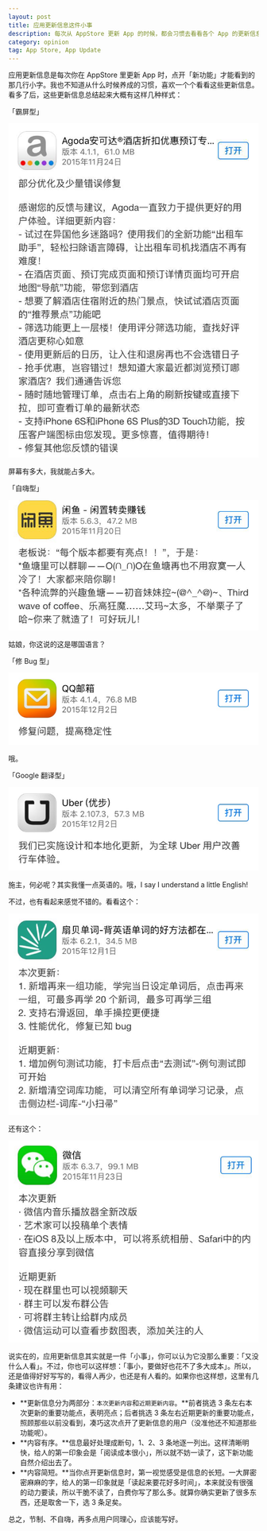 ```yaml
---
layout: post
title: 应用更新信息这件小事
description: 每次从 AppStore 更新 App 的时候，都会习惯去看看各个 App 的更新信息，这里说一些我的感受。
category: opinion
tag: App Store, App Update
---
```



应用更新信息是每次你在 AppStore 里更新 App 时，点开「新功能」才能看到的那几行小字。我也不知道从什么时候养成的习惯，喜欢一个个看看这些更新信息。看多了后，这些更新信息总结起来大概有这样几种样式：

「霸屏型」

![image](../../images/app-update-info/agoda-update.jpg)

屏幕有多大，我就能占多大。

「自嗨型」

![image](../../images/app-update-info/xianyu-update.jpg)

姑娘，你这说的这是哪国语言？


「修 Bug 型」

![image](../../images/app-update-info/qq-mail-update.jpg)

哦。

「Google 翻译型」

![image](../../images/app-update-info/uber-update.jpg)

施主，何必呢？其实我懂一点英语的。哦，I say I understand a little English!


不过，也有看起来感觉不错的。看看这个：

![image](../../images/app-update-info/shanbei-update.jpg)


还有这个：

![image](../../images/app-update-info/weixin-update.jpg)


说实在的，应用更新信息其实就是一件「小事」，你可以认为它没那么重要：「又没什么人看」。不过，你也可以这样想：「事小，要做好也花不了多大成本」。所以，还是值得好好写写的，看得人再少，也还是有人看的。如果你也这样想，这里有几条建议也许有用：

- **更新信息分为两部分：`本次更新内容`和`近期更新内容`。**前者挑选 3 条左右本次更新的重要功能点，表明亮点；后者挑选 3 条左右近期更新的重要功能点，照顾那些以前没看到，凑巧这次点开了更新信息的用户（没准他还不知道那些功能呢）。
- **内容有序。**信息最好处理成断句，1、2、3 条地逐一列出。这样清晰明快，给人的第一印象会是「阅读成本很小」，所以就不妨一读了，这下新功能自然介绍出去了。
- **内容简短。**当你点开更新信息时，第一视觉感受是信息的长短。一大屏密密麻麻的字，给人的第一印象就是「读起来要花好多时间」，本来就没有很强的动力要读，所以干脆不读了，白费你写了那么多。就算你确实更新了很多东西，还是取舍一下，选 3 条足矣。

总之，节制、不自嗨，再多点用户同理心，应该能写好。






